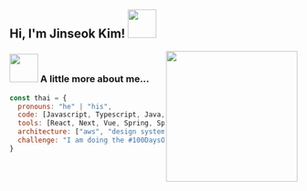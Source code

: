 <h2> Hi, I'm Jinseok Kim! <img src="https://media.giphy.com/media/mGcNjsfWAjY5AEZNw6/giphy.gif" width="50"></h2>
<img align='right' src="https://media.giphy.com/media/M9gbBd9nbDrOTu1Mqx/giphy.gif" width="230">



### <img src="https://media.giphy.com/media/VgCDAzcKvsR6OM0uWg/giphy.gif" width="50"> A little more about me...  

```javascript
const thai = {
  pronouns: "he" | "his",
  code: [Javascript, Typescript, Java, HTML, CSS, SCSS, Java],
  tools: [React, Next, Vue, Spring, Spring-boot, React-native, Styled-Components, Jest, Docker, Jenkins],
  architecture: ["aws", "design system pattern"],
  challenge: "I am doing the #100DaysOfCode challenge focused on react and typescript"
}
```
